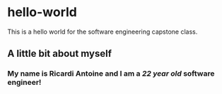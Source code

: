 # hello-world
This is a hello world for the software engineering capstone class. 
## A little bit about myself
### My name is Ricardi Antoine and I am a *22 year old* **software engineer!**
